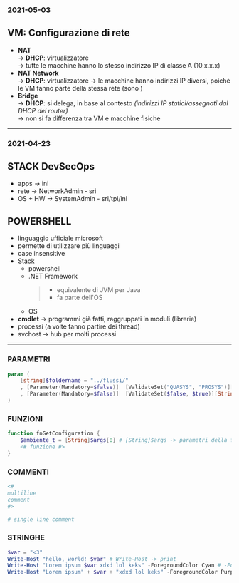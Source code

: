 ### 2021-05-03

## VM: Configurazione di rete

- **NAT**\
    -> **DHCP**: virtualizzatore\
    -> tutte le macchine hanno lo stesso indirizzo IP di classe A (10.x.x.x)
- **NAT Network**\
    -> **DHCP**: virtualizzatore
    -> le macchine hanno indirizzi IP diversi, poichè le VM fanno parte della stessa rete (sono )
- **Bridge**\
    -> **DHCP**: si delega, in base al contesto _(indirizzi IP statici/assegnati dal DHCP del router)_\
    -> non si fa differenza tra VM e macchine fisiche

---

### 2021-04-23

## STACK DevSecOps

- apps -> ini
- rete -> NetworkAdmin - sri
- OS + HW -> SystemAdmin - sri/tpi/ini

## POWERSHELL
- linguaggio ufficiale microsoft
- permette di utilizzare più linguaggi
- case insensitive
- Stack
    - powershell
    - .NET Framework 
        > - equivalente di JVM per Java
        > - fa parte dell'OS
    - OS
- **cmdlet** -> programmi già fatti, raggruppati in moduli (librerie)
- processi (a volte fanno partire dei thread)
- svchost -> hub per molti processi

---

### PARAMETRI
```powershell
param (
    [string]$foldername = "../flussi/"
    , [Parameter(Mandatory=$false)]  [ValidateSet("QUASYS", "PROSYS")][String]$ambiente = "QUASYS"
    , [Parameter(Mandatory=$false)]  [ValidateSet($false, $true)][String]$boolexesql = $false
)
```

### FUNZIONI
```powershell
function fnGetConfiguration {
    $ambiente_t = [String]$args[0] # [String]$args -> parametri della funzione
    <# funzione #>
}
```

### COMMENTI
```powershell
<#
multiline
comment
#>

# single line comment
```

### STRINGHE

```powershell
$var = "<3"
Write-Host "hello, world! $var" # Write-Host -> print
Write-Host "Lorem ipsum $var xdxd lol keks" -ForegroundColor Cyan # -ForegroundColor Cyan  -> colored text omg cool!!!
Write-Host "Lorem ipsum" + $var + "xdxd lol keks" -ForegroundColor Purple # another concat method in case you didn't want to use the first one
```